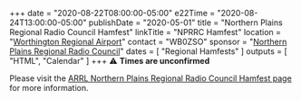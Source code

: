 +++
date = "2020-08-22T08:00:00-05:00"
e22Time = "2020-08-24T13:00:00-05:00"
publishDate = "2020-05-01"
title = "Northern Plains Regional Radio Council Hamfest"
linkTitle = "NPRRC Hamfest"
location = "[Worthington Regional Airport](https://www.google.com/maps/place/Worthington+Municipal+Airport/@43.6530935,-95.5853509,15.25z/data=!4m5!3m4!1s0x878b7d5861a500fb:0xcaa65e9393cdd990!8m2!3d43.6559053!4d-95.5840465)"
contact = "WB0ZSO"
sponsor = "[Northern Plains Regional Radio Council](https://www.facebook.com/groups/NPRRC/)"
dates = [ "Regional Hamfests" ]
outputs = [ "HTML", "Calendar" ]
+++
:warning: **Times are unconfirmed**

Please visit the
[ARRL Northern Plains Regional Radio Council Hamfest page](http://www.arrl.org/hamfests/northern-plains-regional-radio-council-hamfest-4)
for more information.

